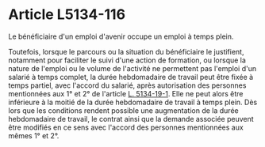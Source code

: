 # Article L5134-116

Le bénéficiaire d'un emploi d'avenir occupe un emploi à temps plein. 
  
  
Toutefois, lorsque le parcours ou la situation du bénéficiaire le justifient, notamment pour faciliter le suivi d'une action de formation, ou lorsque la nature de l'emploi ou le volume de l'activité ne permettent pas l'emploi d'un salarié à temps complet, la durée hebdomadaire de travail peut être fixée à temps partiel, avec l'accord du salarié, après autorisation des personnes mentionnées aux 1° et 2° de l'article [L. 5134-19-1][1]. Elle ne peut alors être inférieure à la moitié de la durée hebdomadaire de travail à temps plein. Dès lors que les conditions rendent possible une augmentation de la durée hebdomadaire de travail, le contrat ainsi que la demande associée peuvent être modifiés en ce sens avec l'accord des personnes mentionnées aux mêmes 1° et 2°.

 [1]: /affichCodeArticle.do?cidTexte=LEGITEXT000006072050&idArticle=LEGIARTI000019864843&dateTexte=&categorieLien=cid
